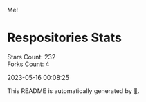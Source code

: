 Me!

# Respositories Stats
Stars Count: 232  
Forks Count: 4

2023-05-16 00:08:25  

This README is automatically generated by [🐰](https://github.com/rnitta/rnitta).
